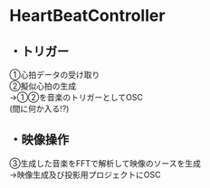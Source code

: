 # HeartBeatController
## ・トリガー  
①心拍データの受け取り  
②擬似心拍の生成  
->①②を音楽のトリガーとしてOSC  
(間に何か入る!?)  
## ・映像操作  
③生成した音楽をFFTで解析して映像のソースを生成  
->映像生成及び投影用プロジェクトにOSC  
